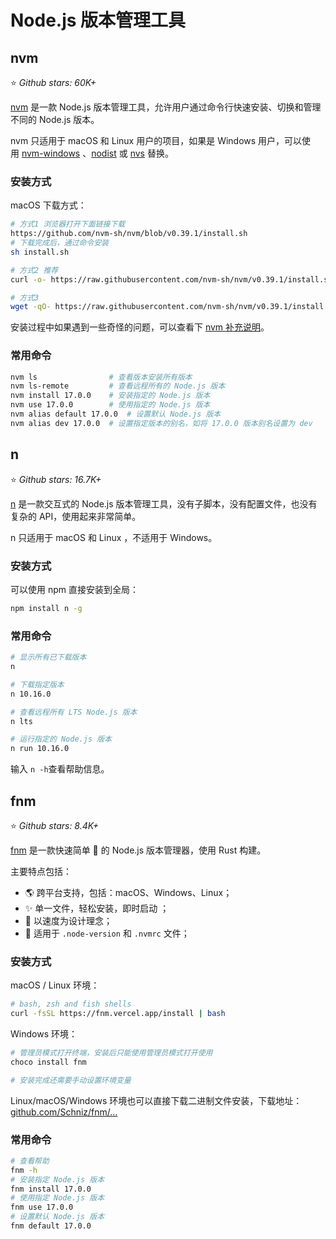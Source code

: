 # Node.js 版本管理工具

## nvm

⭐ *Github stars: 60K+*

[nvm](https://github.com/nvm-sh/nvm) 是一款 Node.js 版本管理工具，允许用户通过命令行快速安装、切换和管理不同的 Node.js 版本。

nvm 只适用于 macOS 和 Linux 用户的项目，如果是 Windows 用户，可以使用 [nvm-windows](https://github.com/coreybutler/nvm-windows) 、[nodist](https://github.com/marcelklehr/nodist) 或 [nvs](https://github.com/jasongin/nvs) 替换。

### 安装方式

macOS 下载方式：

```bash
# 方式1 浏览器打开下面链接下载
https://github.com/nvm-sh/nvm/blob/v0.39.1/install.sh
# 下载完成后，通过命令安装
sh install.sh

# 方式2 推荐
curl -o- https://raw.githubusercontent.com/nvm-sh/nvm/v0.39.1/install.sh | bash

# 方式3
wget -qO- https://raw.githubusercontent.com/nvm-sh/nvm/v0.39.1/install.sh | bash
```

安装过程中如果遇到一些奇怪的问题，可以查看下 [nvm 补充说明](https://github.com/nvm-sh/nvm#additional-notes)。

### 常用命令

```bash
nvm ls                # 查看版本安装所有版本
nvm ls-remote         # 查看远程所有的 Node.js 版本
nvm install 17.0.0    # 安装指定的 Node.js 版本
nvm use 17.0.0        # 使用指定的 Node.js 版本
nvm alias default 17.0.0  # 设置默认 Node.js 版本
nvm alias dev 17.0.0  # 设置指定版本的别名，如将 17.0.0 版本别名设置为 dev
```

## n

⭐ *Github stars: 16.7K+*

[n](https://github.com/tj/n) 是一款交互式的 Node.js 版本管理工具，没有子脚本，没有配置文件，也没有复杂的 API，使用起来非常简单。

n 只适用于 macOS 和 Linux ，不适用于 Windows。

### 安装方式

可以使用 npm 直接安装到全局：

```bash
npm install n -g
```

### 常用命令

```bash
# 显示所有已下载版本
n          

# 下载指定版本
n 10.16.0 

# 查看远程所有 LTS Node.js 版本 
n lts 

# 运行指定的 Node.js 版本    
n run 10.16.0 
```

输入 `n -h`查看帮助信息。

## fnm

⭐ *Github stars: 8.4K+*

[fnm](https://github.com/Schniz/fnm) 是一款快速简单 🚀 的 Node.js 版本管理器，使用 Rust 构建。

主要特点包括：

- 🌎 跨平台支持，包括：macOS、Windows、Linux；
- ✨ 单一文件，轻松安装，即时启动 ；
- 🚀 以速度为设计理念；
- 📂 适用于 `.node-version` 和 `.nvmrc` 文件；

### 安装方式

macOS / Linux 环境：

```bash
# bash, zsh and fish shells
curl -fsSL https://fnm.vercel.app/install | bash
```

Windows 环境：

```bash
# 管理员模式打开终端，安装后只能使用管理员模式打开使用
choco install fnm

# 安装完成还需要手动设置环境变量
```

Linux/macOS/Windows 环境也可以直接下载二进制文件安装，下载地址：[github.com/Schniz/fnm/…](https://github.com/Schniz/fnm/releases)

### 常用命令

```bash
# 查看帮助
fnm -h 
# 安装指定 Node.js 版本             
fnm install 17.0.0 
# 使用指定 Node.js 版本 
fnm use 17.0.0 
# 设置默认 Node.js 版本     
fnm default 17.0.0 
```
